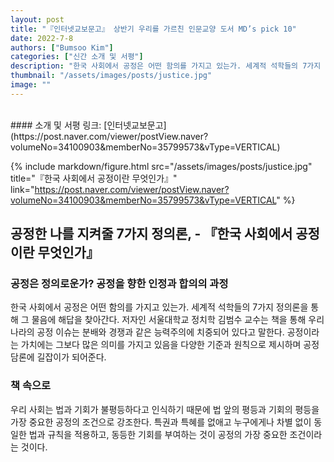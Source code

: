 ```yaml
---
layout: post
title: "『인터넷교보문고』 상반기 우리를 가르친 인문교양 도서 MD’s pick 10"
date: 2022-7-8
authors: ["Bumsoo Kim"]
categories: ["신간 소개 및 서평"]
description: "한국 사회에서 공정은 어떤 함의를 가지고 있는가. 세계적 석학들의 7가지 정의론을 통해 그 물음에 해답을 찾아간다. 저자인 서울대학교 정치학 김범수 교수는 책을 통해 우리나라의 공정 이슈는 분배와 경쟁과 같은 능력주의에 치중되어 있다고 말한다. 공정이라는 가치에는 그보다 많은 의미를 가지고 있음을 다양한 기준과 원칙으로 제시하며 공정 담론에 길잡이가 되어준다."
thumbnail: "/assets/images/posts/justice.jpg"
image: ""
---
```


<br>
#### 소개 및 서평 링크: [인터넷교보문고](https://post.naver.com/viewer/postView.naver?volumeNo=34100903&memberNo=35799573&vType=VERTICAL)

{% include markdown/figure.html src="/assets/images/posts/justice.jpg" title="『한국 사회에서 공정이란 무엇인가』" link="https://post.naver.com/viewer/postView.naver?volumeNo=34100903&memberNo=35799573&vType=VERTICAL" %}

## 공정한 나를 지켜줄 7가지 정의론, - 『한국 사회에서 공정이란 무엇인가』

### 공정은 정의로운가? 공정을 향한 인정과 합의의 과정 

한국 사회에서 공정은 어떤 함의를 가지고 있는가. 세계적 석학들의 7가지 정의론을 통해 그 물음에 해답을 찾아간다. 저자인 서울대학교 정치학 김범수 교수는 책을 통해 우리나라의 공정 이슈는 분배와 경쟁과 같은 능력주의에 치중되어 있다고 말한다. 공정이라는 가치에는 그보다 많은 의미를 가지고 있음을 다양한 기준과 원칙으로 제시하며 공정 담론에 길잡이가 되어준다.

### 책 속으로

우리 사회는 법과 기회가 불평등하다고 인식하기 때문에 법 앞의 평등과 기회의 평등을 가장 중요한 공정의 조건으로 강조한다. 특권과 특혜를 없애고 누구에게나 차별 없이 동일한 법과 규칙을 적용하고, 동등한 기회를 부여하는 것이 공정의 가장 중요한 조건이라는 것이다.

<br>
